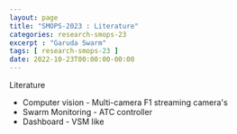 ```yaml
---
layout: page
title: "SMOPS-2023 : Literature"
categories: research-smops-23
excerpt : "Garuda Swarm"
tags: [ research-smops-23 ]
date: 2022-10-23T00:00:00-00:00
---
```


Literature

* Computer vision - Multi-camera F1 streaming camera's
* Swarm Monitoring - ATC controller 
* Dashboard - VSM like

